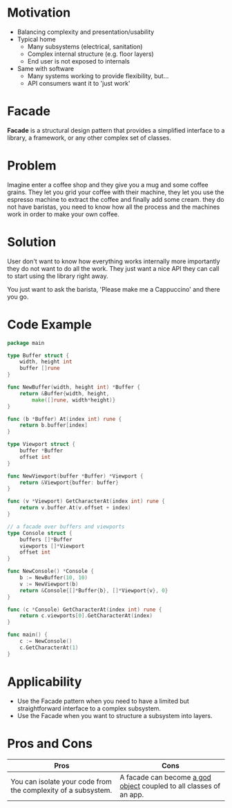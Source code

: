 # Motivation

-   Balancing complexity and presentation/usability
-   Typical home
    -   Many subsystems (electrical, sanitation)
    -   Complex internal structure (e.g. floor layers)
    -   End user is not exposed to internals
-   Same with software
    -   Many systems working to provide flexibility, but...
    -   API consumers want it to 'just work'

# Facade

**Facade** is a structural design pattern that provides a simplified interface to a library, a framework, or any other complex set of classes.

# Problem

Imagine enter a coffee shop and they give you a mug and some coffee grains. They let you grid your coffee with their machine, they let you use the espresso machine to extract the coffee and finally add some cream. they do not have baristas, you need to know how all the process and the machines work in order to make your own coffee.

# Solution

User don't want to know how everything works internally more importantly they do not want to do all the work. They just want a nice API they can call to start using the library right away.

You just want to ask the barista, 'Please make me a Cappuccino' and there you go. 

# Code Example

```go
package main

type Buffer struct {
	width, height int
	buffer []rune
}

func NewBuffer(width, height int) *Buffer {
	return &Buffer{width, height,
		make([]rune, width*height)}
}

func (b *Buffer) At(index int) rune {
	return b.buffer[index]
}

type Viewport struct {
	buffer *Buffer
	offset int
}

func NewViewport(buffer *Buffer) *Viewport {
	return &Viewport{buffer: buffer}
}

func (v *Viewport) GetCharacterAt(index int) rune {
	return v.buffer.At(v.offset + index)
}

// a facade over buffers and viewports
type Console struct {
	buffers []*Buffer
	viewports []*Viewport
	offset int
}

func NewConsole() *Console {
	b := NewBuffer(10, 10)
	v := NewViewport(b)
	return &Console{[]*Buffer{b}, []*Viewport{v}, 0}
}

func (c *Console) GetCharacterAt(index int) rune {
	return c.viewports[0].GetCharacterAt(index)
}

func main() {
	c := NewConsole()
	c.GetCharacterAt(1)
}
```

# Applicability

* Use the Facade pattern when you need to have a limited but straightforward interface to a complex subsystem.
* Use the Facade when you want to structure a subsystem into layers.

# Pros and Cons

|Pros| Cons |
|--|--|
| You can isolate your code from the complexity of a subsystem. | A facade can become [a god object](https://en.wikipedia.org/wiki/God_object) coupled to all classes of an app. |
